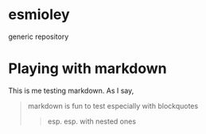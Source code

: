 esmioley
========

generic repository

# Playing with markdown

This is me testing markdown. As I say,

> markdown is fun to test
> especially with blockquotes
>> esp. esp. with nested ones